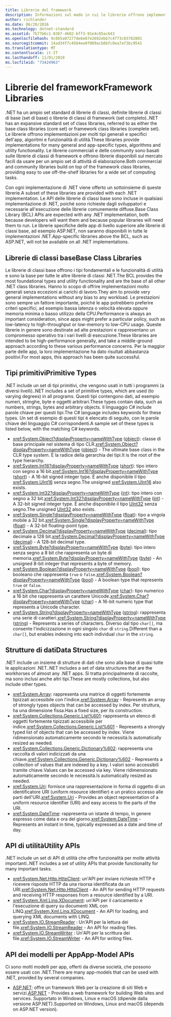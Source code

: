 ```yaml
---
title: Librerie del framework
description: Informazioni sul modo in cui le librerie offrono implementazioni per molti tipi generali e specifici dell'app, algoritmi e funzionalità di utilità.
author: richlander
ms.date: 06/20/2016
ms.technology: dotnet-standard
ms.assetid: 7b77b6c1-8367-4602-bff3-91e4c05ac643
ms.openlocfilehash: 9c0b5a07277de6e87e2692ebb7c4f73c03702801
ms.sourcegitcommit: 14ad34f7c4564ee0f009acb8bfc0ea7af3bc9541
ms.translationtype: MT
ms.contentlocale: it-IT
ms.lasthandoff: 11/01/2019
ms.locfileid: "73424963"
---
```

# <a name="framework-libraries"></a><span data-ttu-id="29297-103">Librerie del framework</span><span class="sxs-lookup"><span data-stu-id="29297-103">Framework Libraries</span></span>

<span data-ttu-id="29297-104">.NET ha un ampio set standard di librerie di classi, definite librerie di classi di base (set di base) o librerie di classi di framework (set completo).</span><span class="sxs-lookup"><span data-stu-id="29297-104">.NET has an expansive standard set of class libraries, referred to as either the base class libraries (core set) or framework class libraries (complete set).</span></span> <span data-ttu-id="29297-105">Le librerie offrono implementazioni per molti tipi generali e specifici dell'app, algoritmi e funzionalità di utilità.</span><span class="sxs-lookup"><span data-stu-id="29297-105">These libraries provide implementations for many general and app-specific types, algorithms and utility functionality.</span></span> <span data-ttu-id="29297-106">Le librerie commerciali e delle community sono basati sulle librerie di classi di framework e offrono librerie disponibili sul mercato facili da usare per un ampio set di attività di elaborazione.</span><span class="sxs-lookup"><span data-stu-id="29297-106">Both commercial and community libraries build on top of the framework class libraries, providing easy to use off-the-shelf libraries for a wide set of computing tasks.</span></span>

<span data-ttu-id="29297-107">Con ogni implementazione di .NET viene offerto un sottoinsieme di queste librerie.</span><span class="sxs-lookup"><span data-stu-id="29297-107">A subset of these libraries are provided with each .NET implementation.</span></span> <span data-ttu-id="29297-108">Le API delle librerie di classi base sono incluse in qualsiasi implementazione di .NET, poiché sono richieste dagli sviluppatori e necessarie all'esecuzione delle librerie comunemente diffuse.</span><span class="sxs-lookup"><span data-stu-id="29297-108">Base Class Library (BCL) APIs are expected with any .NET implementation, both because developers will want them and because popular libraries will need them to run.</span></span> <span data-ttu-id="29297-109">Le librerie specifiche delle app di livello superiore alle librerie di classi base, ad esempio ASP.NET, non saranno disponibili in tutte le implementazioni .NET.</span><span class="sxs-lookup"><span data-stu-id="29297-109">App-specific libraries above the BCL, such as ASP.NET, will not be available on all .NET implementations.</span></span>

## <a name="base-class-libraries"></a><span data-ttu-id="29297-110">Librerie di classi base</span><span class="sxs-lookup"><span data-stu-id="29297-110">Base Class Libraries</span></span>

<span data-ttu-id="29297-111">Le librerie di classi base offrono i tipi fondamentali e le funzionalità di utilità e sono la base per tutte le altre librerie di classi .NET.</span><span class="sxs-lookup"><span data-stu-id="29297-111">The BCL provides the most foundational types and utility functionality and are the base of all other .NET class libraries.</span></span> <span data-ttu-id="29297-112">Hanno lo scopo di offrire implementazioni molto generali senza eccezioni ai carichi di lavoro.</span><span class="sxs-lookup"><span data-stu-id="29297-112">They aim to provide very general implementations without any bias to any workload.</span></span> <span data-ttu-id="29297-113">Le prestazioni sono sempre un fattore importante, poiché le app potrebbero preferire criteri specifici, ad esempio bassa latenza o velocità elevata oppure memoria minima o basso utilizzo della CPU.</span><span class="sxs-lookup"><span data-stu-id="29297-113">Performance is always an important consideration, since apps might prefer a particular policy, such as low-latency to high-throughput or low-memory to low-CPU usage.</span></span> <span data-ttu-id="29297-114">Queste librerie in genere sono destinate ad alte prestazioni e rappresentano un compromesso operativo tra i vari livelli di esecuzione.</span><span class="sxs-lookup"><span data-stu-id="29297-114">These libraries are intended to be high-performance generally, and take a middle-ground approach according to these various performance concerns.</span></span> <span data-ttu-id="29297-115">Per la maggior parte delle app, la loro implementazione ha dato risultati abbastanza positivi.</span><span class="sxs-lookup"><span data-stu-id="29297-115">For most apps, this approach has been quite successful.</span></span>

## <a name="primitive-types"></a><span data-ttu-id="29297-116">Tipi primitivi</span><span class="sxs-lookup"><span data-stu-id="29297-116">Primitive Types</span></span>

<span data-ttu-id="29297-117">.NET include un set di tipi primitivi, che vengono usati in tutti i programmi (a diversi livelli).</span><span class="sxs-lookup"><span data-stu-id="29297-117">.NET includes a set of primitive types, which are used (to varying degrees) in all programs.</span></span> <span data-ttu-id="29297-118">Questi tipi contengono dati, ad esempio numeri, stringhe, byte e oggetti arbitrari.</span><span class="sxs-lookup"><span data-stu-id="29297-118">These types contain data, such as numbers, strings, bytes and arbitrary objects.</span></span> <span data-ttu-id="29297-119">Il linguaggio C# include parole chiave per questi tipi.</span><span class="sxs-lookup"><span data-stu-id="29297-119">The C# language includes keywords for these types.</span></span> <span data-ttu-id="29297-120">Un set di esempio di questi tipi è elencato di seguito, con le parole chiave del linguaggio C# corrispondenti.</span><span class="sxs-lookup"><span data-stu-id="29297-120">A sample set of these types is listed below, with the matching C# keywords.</span></span>

* <span data-ttu-id="29297-121"><xref:System.Object?displayProperty=nameWithType> ([object](../csharp/language-reference/builtin-types/reference-types.md#the-object-type)): classe di base principale nel sistema di tipo CLR.</span><span class="sxs-lookup"><span data-stu-id="29297-121"><xref:System.Object?displayProperty=nameWithType> ([object](../csharp/language-reference/builtin-types/reference-types.md#the-object-type)) - The ultimate base class in the CLR type system.</span></span> <span data-ttu-id="29297-122">È la radice della gerarchia dei tipi.</span><span class="sxs-lookup"><span data-stu-id="29297-122">It is the root of the type hierarchy.</span></span>
* <span data-ttu-id="29297-123"><xref:System.Int16?displayProperty=nameWithType> ([short](../csharp/language-reference/builtin-types/integral-numeric-types.md)): tipo intero con segno a 16 bit.</span><span class="sxs-lookup"><span data-stu-id="29297-123"><xref:System.Int16?displayProperty=nameWithType> ([short](../csharp/language-reference/builtin-types/integral-numeric-types.md)) - A 16-bit signed integer type.</span></span> <span data-ttu-id="29297-124">È anche disponibile il tipo <xref:System.UInt16> senza segno.</span><span class="sxs-lookup"><span data-stu-id="29297-124">The unsigned <xref:System.UInt16> also exists.</span></span>
* <span data-ttu-id="29297-125"><xref:System.Int32?displayProperty=nameWithType> ([int](../csharp/language-reference/builtin-types/integral-numeric-types.md)): tipo intero con segno a 32 bit.</span><span class="sxs-lookup"><span data-stu-id="29297-125"><xref:System.Int32?displayProperty=nameWithType> ([int](../csharp/language-reference/builtin-types/integral-numeric-types.md)) - A 32-bit signed integer type.</span></span> <span data-ttu-id="29297-126">È anche disponibile il tipo [UInt32](../csharp/language-reference/builtin-types/integral-numeric-types.md) senza segno.</span><span class="sxs-lookup"><span data-stu-id="29297-126">The unsigned [UInt32](../csharp/language-reference/builtin-types/integral-numeric-types.md) also exists.</span></span>
* <span data-ttu-id="29297-127"><xref:System.Single?displayProperty=nameWithType> ([float](../csharp/language-reference/builtin-types/floating-point-numeric-types.md)): tipo a virgola mobile a 32 bit.</span><span class="sxs-lookup"><span data-stu-id="29297-127"><xref:System.Single?displayProperty=nameWithType> ([float](../csharp/language-reference/builtin-types/floating-point-numeric-types.md)) - A 32-bit floating-point type.</span></span>
* <span data-ttu-id="29297-128"><xref:System.Decimal?displayProperty=nameWithType> ([decimal](../csharp/language-reference/builtin-types/floating-point-numeric-types.md)): tipo decimale a 128 bit.</span><span class="sxs-lookup"><span data-stu-id="29297-128"><xref:System.Decimal?displayProperty=nameWithType> ([decimal](../csharp/language-reference/builtin-types/floating-point-numeric-types.md)) - A 128-bit decimal type.</span></span>
* <span data-ttu-id="29297-129"><xref:System.Byte?displayProperty=nameWithType> ([byte](../csharp/language-reference/builtin-types/integral-numeric-types.md)): tipo intero senza segno a 8 bit che rappresenta un byte di memoria.</span><span class="sxs-lookup"><span data-stu-id="29297-129"><xref:System.Byte?displayProperty=nameWithType> ([byte](../csharp/language-reference/builtin-types/integral-numeric-types.md)) - An unsigned 8-bit integer that represents a byte of memory.</span></span>
* <span data-ttu-id="29297-130"><xref:System.Boolean?displayProperty=nameWithType> ([bool](../csharp/language-reference/keywords/bool.md)): tipo booleano che rappresenta `true` o `false`.</span><span class="sxs-lookup"><span data-stu-id="29297-130"><xref:System.Boolean?displayProperty=nameWithType> ([bool](../csharp/language-reference/keywords/bool.md)) - A boolean type that represents `true` or `false`.</span></span>
* <span data-ttu-id="29297-131"><xref:System.Char?displayProperty=nameWithType> ([char](../csharp/language-reference/keywords/char.md)): tipo numerico a 16 bit che rappresenta un carattere Unicode.</span><span class="sxs-lookup"><span data-stu-id="29297-131"><xref:System.Char?displayProperty=nameWithType> ([char](../csharp/language-reference/keywords/char.md)) - A 16-bit numeric type that represents a Unicode character.</span></span>
* <span data-ttu-id="29297-132"><xref:System.String?displayProperty=nameWithType> ([string](../csharp/language-reference/builtin-types/reference-types.md#the-string-type)): rappresenta una serie di caratteri.</span><span class="sxs-lookup"><span data-stu-id="29297-132"><xref:System.String?displayProperty=nameWithType> ([string](../csharp/language-reference/builtin-types/reference-types.md#the-string-type)) - Represents a series of characters.</span></span> <span data-ttu-id="29297-133">Diverso dal tipo `char[]`, ma consente l'indicizzazione in ogni singolo `char` di `string`.</span><span class="sxs-lookup"><span data-stu-id="29297-133">Different than a `char[]`, but enables indexing into each individual `char` in the `string`.</span></span>

## <a name="data-structures"></a><span data-ttu-id="29297-134">Strutture di dati</span><span class="sxs-lookup"><span data-stu-id="29297-134">Data Structures</span></span>

<span data-ttu-id="29297-135">.NET include un insieme di strutture di dati che sono alla base di quasi tutte le applicazioni .NET.</span><span class="sxs-lookup"><span data-stu-id="29297-135">.NET includes a set of data structures that are the workhorses of almost any .NET apps.</span></span> <span data-ttu-id="29297-136">Si tratta principalmente di raccolte, ma sono inclusi anche altri tipi.</span><span class="sxs-lookup"><span data-stu-id="29297-136">These are mostly collections, but also include other types.</span></span>

* <span data-ttu-id="29297-137"><xref:System.Array>: rappresenta una matrice di oggetti fortemente tipizzati accessibile con l'indice.</span><span class="sxs-lookup"><span data-stu-id="29297-137"><xref:System.Array> - Represents an array of strongly types objects that can be accessed by index.</span></span> <span data-ttu-id="29297-138">Per struttura, ha una dimensione fissa.</span><span class="sxs-lookup"><span data-stu-id="29297-138">Has a fixed size, per its construction.</span></span>
* <span data-ttu-id="29297-139"><xref:System.Collections.Generic.List%601>: rappresenta un elenco di oggetti fortemente tipizzati accessibile per indice.</span><span class="sxs-lookup"><span data-stu-id="29297-139"><xref:System.Collections.Generic.List%601> - Represents a strongly typed list of objects that can be accessed by index.</span></span> <span data-ttu-id="29297-140">Viene ridimensionato automaticamente secondo le necessità.</span><span class="sxs-lookup"><span data-stu-id="29297-140">Is automatically resized as needed.</span></span>
* <span data-ttu-id="29297-141"><xref:System.Collections.Generic.Dictionary%602>: rappresenta una raccolta di valori indicizzati da una chiave.</span><span class="sxs-lookup"><span data-stu-id="29297-141"><xref:System.Collections.Generic.Dictionary%602> - Represents a collection of values that are indexed by a key.</span></span> <span data-ttu-id="29297-142">I valori sono accessibili tramite chiave.</span><span class="sxs-lookup"><span data-stu-id="29297-142">Values can be accessed via key.</span></span> <span data-ttu-id="29297-143">Viene ridimensionato automaticamente secondo le necessità.</span><span class="sxs-lookup"><span data-stu-id="29297-143">Is automatically resized as needed.</span></span>
* <span data-ttu-id="29297-144"><xref:System.Uri>: fornisce una rappresentazione in forma di oggetto di un identificatore URI (uniform resource identifier) e un pratico accesso alle parti dell'URI.</span><span class="sxs-lookup"><span data-stu-id="29297-144"><xref:System.Uri> - Provides an object representation of a uniform resource identifier (URI) and easy access to the parts of the URI.</span></span>
* <span data-ttu-id="29297-145"><xref:System.DateTime>: rappresenta un istante di tempo, in genere espresso come data e ora del giorno.</span><span class="sxs-lookup"><span data-stu-id="29297-145"><xref:System.DateTime> - Represents an instant in time, typically expressed as a date and time of day.</span></span>

## <a name="utility-apis"></a><span data-ttu-id="29297-146">API di utilità</span><span class="sxs-lookup"><span data-stu-id="29297-146">Utility APIs</span></span>

<span data-ttu-id="29297-147">.NET include un set di API di utilità che offre funzionalità per molte attività importanti.</span><span class="sxs-lookup"><span data-stu-id="29297-147">.NET includes a set of utility APIs that provide functionality for many important tasks.</span></span>

* <span data-ttu-id="29297-148"><xref:System.Net.Http.HttpClient>: un'API per inviare richieste HTTP e ricevere risposte HTTP da una risorsa identificata da un URI.</span><span class="sxs-lookup"><span data-stu-id="29297-148"><xref:System.Net.Http.HttpClient> - An API for sending HTTP requests and receiving HTTP responses from a resource identified by a URI.</span></span>
* <span data-ttu-id="29297-149"><xref:System.Xml.Linq.XDocument>: un'API per il caricamento e l'esecuzione di query su documenti XML con LINQ.</span><span class="sxs-lookup"><span data-stu-id="29297-149"><xref:System.Xml.Linq.XDocument> - An API for loading, and querying XML documents with LINQ.</span></span>
* <span data-ttu-id="29297-150"><xref:System.IO.StreamReader> : Un'API per la lettura dei file.</span><span class="sxs-lookup"><span data-stu-id="29297-150"><xref:System.IO.StreamReader> - An API for reading files.</span></span> 
* <span data-ttu-id="29297-151"><xref:System.IO.StreamWriter> : Un'API per la scrittura dei file.</span><span class="sxs-lookup"><span data-stu-id="29297-151"><xref:System.IO.StreamWriter> - An API for writing files.</span></span>

## <a name="app-model-apis"></a><span data-ttu-id="29297-152">API dei modelli per App</span><span class="sxs-lookup"><span data-stu-id="29297-152">App-Model APIs</span></span>

<span data-ttu-id="29297-153">Ci sono molti modelli per app, offerti da diverse società, che possono essere usati con .NET.</span><span class="sxs-lookup"><span data-stu-id="29297-153">There are many app-models that can be used with .NET, provided by several companies.</span></span>

* <span data-ttu-id="29297-154">[ASP.NET](https://www.asp.net): offre un framework Web per la creazione di siti Web e servizi.</span><span class="sxs-lookup"><span data-stu-id="29297-154">[ASP.NET](https://www.asp.net) - Provides a web framework for building Web sites and services.</span></span> <span data-ttu-id="29297-155">Supportato in Windows, Linux e macOS (dipende dalla versione ASP.NET).</span><span class="sxs-lookup"><span data-stu-id="29297-155">Supported on Windows, Linux and macOS (depends on ASP.NET version).</span></span>
